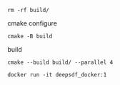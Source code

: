  ~~~
 rm -rf build/
 ~~~
 cmake configure
 ~~~
 cmake -B build
 ~~~
 build
 ~~~
cmake --build build/ --parallel 4
~~~

~~~
docker run -it deepsdf_docker:1
~~~